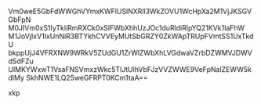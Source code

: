 Vm0weE5GbFdWWGhVYmxKWFlUSlNXRll3WkZOVU1WcHpXa2M1VjJKSGVGbFpN
M0JIVm0xS1IyTkliRmRXCk0xSlFWbXhhUzJOc1duRldiRlpYQ21KVk1IaFhW
M1JoVjIxV1IxUnNiR3BTYkhCVVEyMUtSbGRZY0ZkWApTRUpFVmtSS1UxTkdU
bkppUjJ4VFRXNW9WRkV5ZUdGU1ZrWlZWbXhLVGdwaVZrbDZWMVJDWVdSdFZu
UlMKYWxwT1VsaFNSVmxzWkc5TlJtUlhVbFJzVVZWWE9VeFpNalZEWW5kdlMy
SkhNWE1LQ25weGFRPT0KCm1taA==

xkp